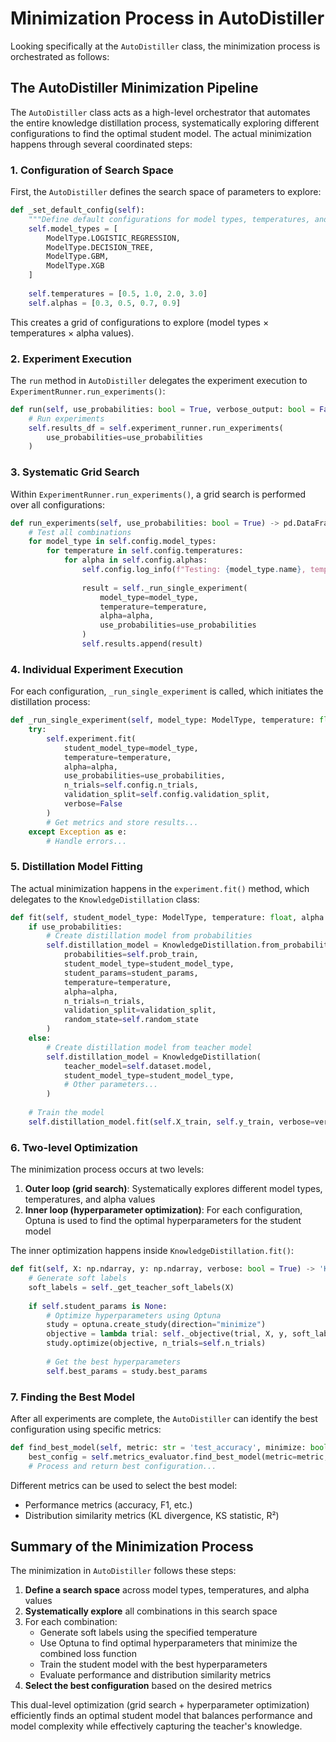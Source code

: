 # Minimization Process in AutoDistiller

Looking specifically at the `AutoDistiller` class, the minimization process is orchestrated as follows:

## The AutoDistiller Minimization Pipeline

The `AutoDistiller` class acts as a high-level orchestrator that automates the entire knowledge distillation process, systematically exploring different configurations to find the optimal student model. The actual minimization happens through several coordinated steps:

### 1. Configuration of Search Space

First, the `AutoDistiller` defines the search space of parameters to explore:

```python
def _set_default_config(self):
    """Define default configurations for model types, temperatures, and alphas."""
    self.model_types = [
        ModelType.LOGISTIC_REGRESSION,
        ModelType.DECISION_TREE,
        ModelType.GBM,
        ModelType.XGB
    ]
    
    self.temperatures = [0.5, 1.0, 2.0, 3.0]
    self.alphas = [0.3, 0.5, 0.7, 0.9]
```

This creates a grid of configurations to explore (model types × temperatures × alpha values).

### 2. Experiment Execution 

The `run` method in `AutoDistiller` delegates the experiment execution to `ExperimentRunner.run_experiments()`:

```python
def run(self, use_probabilities: bool = True, verbose_output: bool = False) -> pd.DataFrame:
    # Run experiments
    self.results_df = self.experiment_runner.run_experiments(
        use_probabilities=use_probabilities
    )
```

### 3. Systematic Grid Search

Within `ExperimentRunner.run_experiments()`, a grid search is performed over all configurations:

```python
def run_experiments(self, use_probabilities: bool = True) -> pd.DataFrame:
    # Test all combinations
    for model_type in self.config.model_types:
        for temperature in self.config.temperatures:
            for alpha in self.config.alphas:
                self.config.log_info(f"Testing: {model_type.name}, temp={temperature}, alpha={alpha}")
                
                result = self._run_single_experiment(
                    model_type=model_type,
                    temperature=temperature,
                    alpha=alpha,
                    use_probabilities=use_probabilities
                )
                self.results.append(result)
```

### 4. Individual Experiment Execution

For each configuration, `_run_single_experiment` is called, which initiates the distillation process:

```python
def _run_single_experiment(self, model_type: ModelType, temperature: float, alpha: float, use_probabilities: bool) -> Dict[str, Any]:
    try:
        self.experiment.fit(
            student_model_type=model_type,
            temperature=temperature,
            alpha=alpha,
            use_probabilities=use_probabilities,
            n_trials=self.config.n_trials,
            validation_split=self.config.validation_split,
            verbose=False
        )
        # Get metrics and store results...
    except Exception as e:
        # Handle errors...
```

### 5. Distillation Model Fitting

The actual minimization happens in the `experiment.fit()` method, which delegates to the `KnowledgeDistillation` class:

```python
def fit(self, student_model_type: ModelType, temperature: float, alpha: float, use_probabilities: bool, n_trials: int, validation_split: float, verbose: bool) -> 'Experiment':
    if use_probabilities:
        # Create distillation model from probabilities
        self.distillation_model = KnowledgeDistillation.from_probabilities(
            probabilities=self.prob_train,
            student_model_type=student_model_type,
            student_params=student_params,
            temperature=temperature,
            alpha=alpha,
            n_trials=n_trials,
            validation_split=validation_split,
            random_state=self.random_state
        )
    else:
        # Create distillation model from teacher model
        self.distillation_model = KnowledgeDistillation(
            teacher_model=self.dataset.model,
            student_model_type=student_model_type,
            # Other parameters...
        )
    
    # Train the model
    self.distillation_model.fit(self.X_train, self.y_train, verbose=verbose)
```

### 6. Two-level Optimization

The minimization process occurs at two levels:

1. **Outer loop (grid search)**: Systematically explores different model types, temperatures, and alpha values
2. **Inner loop (hyperparameter optimization)**: For each configuration, Optuna is used to find the optimal hyperparameters for the student model

The inner optimization happens inside `KnowledgeDistillation.fit()`:

```python
def fit(self, X: np.ndarray, y: np.ndarray, verbose: bool = True) -> 'KnowledgeDistillation':
    # Generate soft labels
    soft_labels = self._get_teacher_soft_labels(X)
    
    if self.student_params is None:
        # Optimize hyperparameters using Optuna
        study = optuna.create_study(direction="minimize")
        objective = lambda trial: self._objective(trial, X, y, soft_labels)
        study.optimize(objective, n_trials=self.n_trials)
        
        # Get the best hyperparameters
        self.best_params = study.best_params
```

### 7. Finding the Best Model

After all experiments are complete, the `AutoDistiller` can identify the best configuration using specific metrics:

```python
def find_best_model(self, metric: str = 'test_accuracy', minimize: bool = False) -> Dict:
    best_config = self.metrics_evaluator.find_best_model(metric=metric, minimize=minimize)
    # Process and return best configuration...
```

Different metrics can be used to select the best model:
- Performance metrics (accuracy, F1, etc.)
- Distribution similarity metrics (KL divergence, KS statistic, R²)

## Summary of the Minimization Process

The minimization in `AutoDistiller` follows these steps:

1. **Define a search space** across model types, temperatures, and alpha values
2. **Systematically explore** all combinations in this search space
3. For each combination:
   - Generate soft labels using the specified temperature
   - Use Optuna to find optimal hyperparameters that minimize the combined loss function
   - Train the student model with the best hyperparameters
   - Evaluate performance and distribution similarity metrics
4. **Select the best configuration** based on the desired metrics

This dual-level optimization (grid search + hyperparameter optimization) efficiently finds an optimal student model that balances performance and model complexity while effectively capturing the teacher's knowledge.